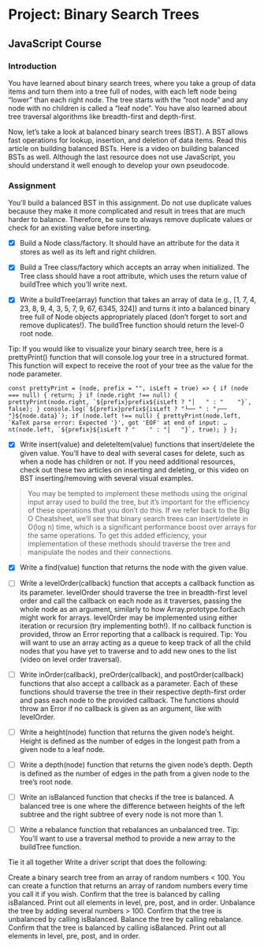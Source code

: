 # Project: Binary Search Trees

## JavaScript Course

### Introduction

You have learned about binary search trees, where you take a group of data items and turn them into a tree full of nodes, with each left node being “lower” than each right node. The tree starts with the “root node” and any node with no children is called a “leaf node”. You have also learned about tree traversal algorithms like breadth-first and depth-first.

Now, let’s take a look at balanced binary search trees (BST). A BST allows fast operations for lookup, insertion, and deletion of data items. Read this article on building balanced BSTs. Here is a video on building balanced BSTs as well. Although the last resource does not use JavaScript, you should understand it well enough to develop your own pseudocode.

### Assignment

You’ll build a balanced BST in this assignment. Do not use duplicate values because they make it more complicated and result in trees that are much harder to balance. Therefore, be sure to always remove duplicate values or check for an existing value before inserting.

* [X] Build a Node class/factory. It should have an attribute for the data it stores as well as its left and right children.
* [X] Build a Tree class/factory which accepts an array when initialized. The Tree class should have a root attribute, which uses the return value of buildTree which you’ll write next.

* [X] Write a buildTree(array) function that takes an array of data (e.g., [1, 7, 4, 23, 8, 9, 4, 3, 5, 7, 9, 67, 6345, 324]) and turns it into a balanced binary tree full of Node objects appropriately placed (don’t forget to sort and remove duplicates!). The buildTree function should return the level-0 root node.

Tip: If you would like to visualize your binary search tree, here is a prettyPrint() function that will console.log your tree in a structured format. This function will expect to receive the root of your tree as the value for the node parameter.

``const prettyPrint = (node, prefix = "", isLeft = true) => { if (node === null) { return; } if (node.right !== null) { prettyPrint(node.right, `${prefix}prefix${isLeft ? "│   " : "    "}`, false); } console.log(`${prefix}prefix${isLeft ? "└── " : "┌── "}${node.data}`); if (node.left !== null) { prettyPrint(node.left, `KaTeX parse error: Expected '}', got 'EOF' at end of input: …nt(node.left, `${prefix}${isLeft ? "    " : "│   "}`, true); } };``

* [X] Write insert(value) and deleteItem(value) functions that insert/delete the given value. You’ll have to deal with several cases for delete, such as when a node has children or not. If you need additional resources, check out these two articles on inserting and deleting, or this video on BST inserting/removing with several visual examples.

> You may be tempted to implement these methods using the original input array used to build the tree, but it’s important for the efficiency of these operations that you don’t do this. If we refer back to the Big O Cheatsheet, we’ll see that binary search trees can insert/delete in O(log n) time, which is a significant performance boost over arrays for the same operations. To get this added efficiency, your implementation of these methods should traverse the tree and manipulate the nodes and their connections.

* [X] Write a find(value) function that returns the node with the given value.
* [ ] Write a levelOrder(callback) function that accepts a callback function as its parameter. levelOrder should traverse the tree in breadth-first level order and call the callback on each node as it traverses, passing the whole node as an argument, similarly to how Array.prototype.forEach might work for arrays. levelOrder may be implemented using either iteration or recursion (try implementing both!). If no callback function is provided, throw an Error reporting that a callback is required. Tip: You will want to use an array acting as a queue to keep track of all the child nodes that you have yet to traverse and to add new ones to the list (video on level order traversal).

* [ ] Write inOrder(callback), preOrder(callback), and postOrder(callback) functions that also accept a callback as a parameter. Each of these functions should traverse the tree in their respective depth-first order and pass each node to the provided callback. The functions should throw an Error if no callback is given as an argument, like with levelOrder.
* [ ] Write a height(node) function that returns the given node’s height. Height is defined as the number of edges in the longest path from a given node to a leaf node.

* [ ] Write a depth(node) function that returns the given node’s depth. Depth is defined as the number of edges in the path from a given node to the tree’s root node.
* [ ] Write an isBalanced function that checks if the tree is balanced. A balanced tree is one where the difference between heights of the left subtree and the right subtree of every node is not more than 1.

* [ ] Write a rebalance function that rebalances an unbalanced tree. Tip: You’ll want to use a traversal method to provide a new array to the buildTree function.

Tie it all together
Write a driver script that does the following:

Create a binary search tree from an array of random numbers < 100. You can create a function that returns an array of random numbers every time you call it if you wish.
Confirm that the tree is balanced by calling isBalanced.
Print out all elements in level, pre, post, and in order.
Unbalance the tree by adding several numbers > 100.
Confirm that the tree is unbalanced by calling isBalanced.
Balance the tree by calling rebalance.
Confirm that the tree is balanced by calling isBalanced.
Print out all elements in level, pre, post, and in order.
